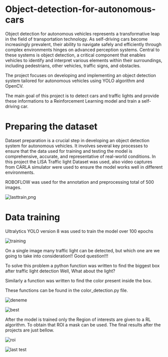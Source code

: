 # Object-detection-for-autonomous-cars

Object detection for autonomous vehicles represents a transformative leap in the field of transportation technology. As self-driving cars become increasingly prevalent, their ability to navigate safely and efficiently through complex environments hinges on advanced perception systems. Central to these systems is object detection, a critical component that enables vehicles to identify and interpret various elements within their surroundings, including pedestrians, other vehicles, traffic signs, and obstacles.

The project focuses on developing and implementing an object detection system tailored for autonomous vehicles using YOLO algorithm and OpenCV.

The main goal of this project is to detect cars and traffic lights and provide these informations to a Reinforcement Learning model and train a self-driving car.

# Preparing the dataset
Dataset preparation is a crucial step in developing an object detection system for autonomous vehicles. It involves several key processes to ensure that the data used for training and testing the model is comprehensive, accurate, and representative of real-world conditions.
In this project the LISA Traffic light Dataset was used, also video captures from CARLA simulator were used to ensure the model works well in different
environments. 

ROBOFLOW was used for the annotation and preprocessing total of 500 images.

![lasttrain,png](https://github.com/user-attachments/assets/edeb8ad2-fd04-43d8-ab94-2a1d1179e6f3)

# Data training
Ultralytics YOLO version 8 was used to train the model over 100 epochs 


![training](https://github.com/user-attachments/assets/84c964b5-b809-40c4-9f38-112f6e68332b)

On a single image many traffic light can be detected, but which one are we going to take into consideration!! Good question!!!

To solve this problem a python function was written to find the biggest box after traffic light detection
Well, What about the light?

Similarly a function was written to find the color present inside the box. 

These functions can be found in the color_detection.py file.


![deneme](https://github.com/user-attachments/assets/1942326e-ba35-4606-8773-cc9c6c3a7cad)





![best](https://github.com/user-attachments/assets/367fc923-e0e8-4a36-a0c7-9f4f851a5e21)


After the model is trained only the Region of interests are given to a RL algorithm.
To obtain that ROI a mask can be used.
The final results after the projects are just bellow. 


![roi](https://github.com/user-attachments/assets/5d01cfe0-8bdf-4b5e-bbd6-a8b9987c54a1)





![last test](https://github.com/user-attachments/assets/736728a3-4d3e-442c-94fa-8ee0eede0fa6)
